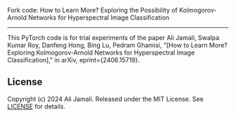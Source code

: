 Fork code: How to Learn More? Exploring the Possibility of Kolmogorov-Arnold Networks for Hyperspectral Image Classification



___________

This PyTorch code is for trial experiments of the paper Ali Jamali, Swalpa Kumar Roy, Danfeng Hong, Bing Lu, Pedram Ghamisi, "[How to Learn More? Exploring Kolmogorov-Arnold Networks for Hyperspectral Image Classification]," in arXiv, eprint={2406.15719}.




## License

Copyright (c) 2024 Ali Jamali. Released under the MIT License. See [LICENSE](LICENSE) for details.

